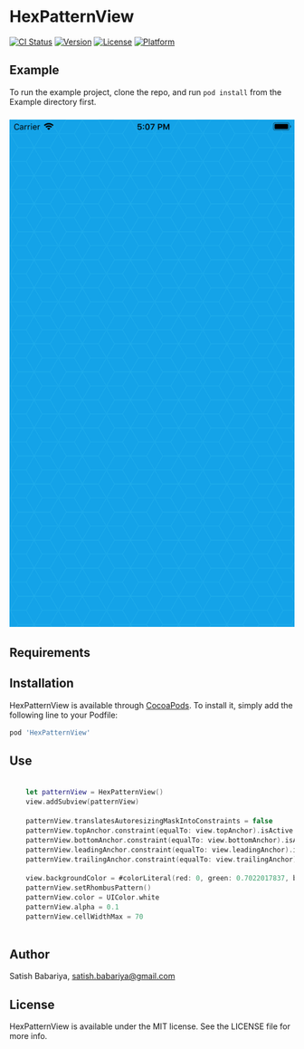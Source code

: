 # HexPatternView

[![CI Status](http://img.shields.io/travis/satish.babariya@gmail.com/HexPatternView.svg?style=flat)](https://travis-ci.org/satish.babariya@gmail.com/HexPatternView)
[![Version](https://img.shields.io/cocoapods/v/HexPatternView.svg?style=flat)](http://cocoapods.org/pods/HexPatternView)
[![License](https://img.shields.io/cocoapods/l/HexPatternView.svg?style=flat)](http://cocoapods.org/pods/HexPatternView)
[![Platform](https://img.shields.io/cocoapods/p/HexPatternView.svg?style=flat)](http://cocoapods.org/pods/HexPatternView)

## Example

To run the example project, clone the repo, and run `pod install` from the Example directory first.

<h3 align="center">
<img src="image.png" alt="Screenshot of HexPatternView" />
</h3>

## Requirements

## Installation

HexPatternView is available through [CocoaPods](http://cocoapods.org). To install
it, simply add the following line to your Podfile:

```ruby
pod 'HexPatternView'
```

## Use

```swift

    let patternView = HexPatternView()
    view.addSubview(patternView)
    
    patternView.translatesAutoresizingMaskIntoConstraints = false
    patternView.topAnchor.constraint(equalTo: view.topAnchor).isActive = true
    patternView.bottomAnchor.constraint(equalTo: view.bottomAnchor).isActive = true
    patternView.leadingAnchor.constraint(equalTo: view.leadingAnchor).isActive = true
    patternView.trailingAnchor.constraint(equalTo: view.trailingAnchor).isActive = true
    
    view.backgroundColor = #colorLiteral(red: 0, green: 0.7022017837, blue: 0.9288000464, alpha: 1)
    patternView.setRhombusPattern()
    patternView.color = UIColor.white
    patternView.alpha = 0.1
    patternView.cellWidthMax = 70
    
```

## Author

Satish Babariya, satish.babariya@gmail.com

## License

HexPatternView is available under the MIT license. See the LICENSE file for more info.
